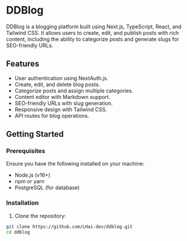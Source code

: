 # DDBlog

DDBlog is a blogging platform built using Next.js, TypeScript, React, and Tailwind CSS. It allows users to create, edit, and publish posts with rich content, including the ability to categorize posts and generate slugs for SEO-friendly URLs.

## Features

- User authentication using NextAuth.js.
- Create, edit, and delete blog posts.
- Categorize posts and assign multiple categories.
- Content editor with Markdown support.
- SEO-friendly URLs with slug generation.
- Responsive design with Tailwind CSS.
- API routes for blog operations.

## Getting Started

### Prerequisites

Ensure you have the following installed on your machine:

- Node.js (v16+)
- npm or yarn
- PostgreSQL (for database)

### Installation

1. Clone the repository:

```bash
git clone https://github.com/LHai-dev/ddblog.git
cd ddblog
